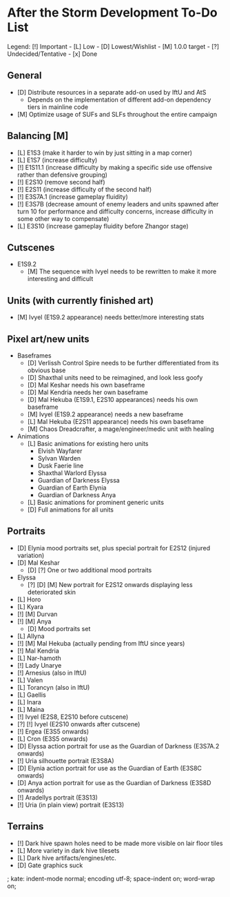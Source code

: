 # After the Storm Development To-Do List

  Legend: [!] Important - [L] Low - [D] Lowest/Wishlist - [M] 1.0.0 target -
          [?] Undecided/Tentative - [x] Done

## General
  * [D] Distribute resources in a separate add-on used by IftU and AtS
    * Depends on the implementation of different add-on dependency tiers in
      mainline code
  * [M] Optimize usage of SUFs and SLFs throughout the entire campaign

## Balancing [M]
  * [L] E1S3 (make it harder to win by just sitting in a map corner)
  * [L] E1S7 (increase difficulty)
  * [!] E1S11.1 (increase difficulty by making a specific side use offensive
    rather than defensive grouping)
  * [!] E2S10 (remove second half)
  * [!] E2S11 (increase difficulty of the second half)
  * [!] E3S7A.1 (increase gameplay fluidity)
  * [!] E3S7B (decrease amount of enemy leaders and units spawned after turn 10
    for performance and difficulty concerns, increase difficulty in some other
    way to compensate)
  * [L] E3S10 (increase gameplay fluidity before Zhangor stage)

## Cutscenes
  * E1S9.2
    * [M] The sequence with Ivyel needs to be rewritten to make it more
      interesting and difficult

## Units (with currently finished art)
  * [M] Ivyel (E1S9.2 appearance) needs better/more interesting stats

## Pixel art/new units
  * Baseframes
    * [D] Verlissh Control Spire needs to be further differentiated from its
      obvious base
    * [D] Shaxthal units need to be reimagined, and look less goofy
    * [D] Mal Keshar needs his own baseframe
    * [D] Mal Kendria needs her own baseframe
    * [D] Mal Hekuba (E1S9.1, E2S10 appearances) needs his own baseframe
    * [M] Ivyel (E1S9.2 appearance) needs a new baseframe
    * [L] Mal Hekuba (E2S11 appearance) needs his own baseframe
    * [M] Chaos Dreadcrafter, a mage/engineer/medic unit with healing
  * Animations
    * [L] Basic animations for existing hero units
      * Elvish Wayfarer
      * Sylvan Warden
      * Dusk Faerie line
      * Shaxthal Warlord Elyssa
      * Guardian of Darkness Elyssa
      * Guardian of Earth Elynia
      * Guardian of Darkness Anya
    * [L] Basic animations for prominent generic units
    * [D] Full animations for all units

## Portraits
  * [D] Elynia mood portraits set, plus special portrait for E2S12 (injured
    variation)
  * [D] Mal Keshar
    * [D] [?] One or two additional mood portraits
  * Elyssa
    * [?] [D] [M] New portrait for E2S12 onwards displaying less deteriorated
      skin
  * [L] Horo
  * [L] Kyara
  * [!] [M] Durvan
  * [!] [M] Anya
    * [D] Mood portraits set
  * [L] Allyna
  * [!] [M] Mal Hekuba (actually pending from IftU since years)
  * [!] Mal Kendria
  * [L] Nar-hamoth
  * [!] Lady Unarye
  * [!] Arnesius (also in IftU)
  * [L] Valen
  * [L] Torancyn (also in IftU)
  * [L] Gaellis
  * [L] Inara
  * [L] Maina
  * [!] Ivyel (E2S8, E2S10 before cutscene)
  * [?] [!] Ivyel (E2S10 onwards after cutscene)
  * [!] Ergea (E3S5 onwards)
  * [L] Cron (E3S5 onwards)
  * [D] Elyssa action portrait for use as the Guardian of Darkness (E3S7A.2
    onwards)
  * [!] Uria silhouette portrait (E3S8A)
  * [D] Elynia action portrait for use as the Guardian of Earth (E3S8C onwards)
  * [D] Anya action portrait for use as the Guardian of Darkness (E3S8D onwards)
  * [!] Aradellys portrait (E3S13)
  * [!] Uria (in plain view) portrait (E3S13)

## Terrains
  * [!] Dark hive spawn holes need to be made more visible on lair floor tiles
  * [L] More variety in dark hive tilesets
  * [L] Dark hive artifacts/engines/etc.
  * [D] Gate graphics suck


; kate: indent-mode normal; encoding utf-8; space-indent on; word-wrap on;
